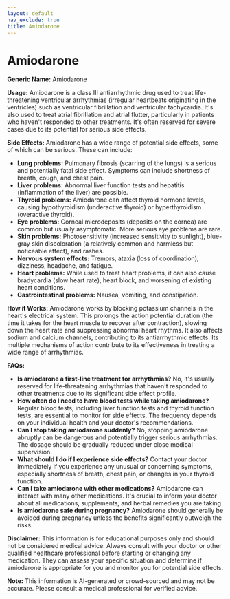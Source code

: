 ```yaml
---
layout: default
nav_exclude: true
title: Amiodarone
---
```


# Amiodarone

**Generic Name:** Amiodarone

**Usage:** Amiodarone is a class III antiarrhythmic drug used to treat life-threatening ventricular arrhythmias (irregular heartbeats originating in the ventricles) such as ventricular fibrillation and ventricular tachycardia.  It's also used to treat atrial fibrillation and atrial flutter, particularly in patients who haven't responded to other treatments.  It's often reserved for severe cases due to its potential for serious side effects.

**Side Effects:** Amiodarone has a wide range of potential side effects, some of which can be serious.  These can include:

* **Lung problems:** Pulmonary fibrosis (scarring of the lungs) is a serious and potentially fatal side effect.  Symptoms can include shortness of breath, cough, and chest pain.
* **Liver problems:**  Abnormal liver function tests and hepatitis (inflammation of the liver) are possible.
* **Thyroid problems:**  Amiodarone can affect thyroid hormone levels, causing hypothyroidism (underactive thyroid) or hyperthyroidism (overactive thyroid).
* **Eye problems:** Corneal microdeposits (deposits on the cornea) are common but usually asymptomatic.  More serious eye problems are rare.
* **Skin problems:** Photosensitivity (increased sensitivity to sunlight), blue-gray skin discoloration (a relatively common and harmless but noticeable effect), and rashes.
* **Nervous system effects:** Tremors, ataxia (loss of coordination), dizziness, headache, and fatigue.
* **Heart problems:** While used to treat heart problems, it can also cause bradycardia (slow heart rate), heart block, and worsening of existing heart conditions.
* **Gastrointestinal problems:** Nausea, vomiting, and constipation.


**How it Works:** Amiodarone works by blocking potassium channels in the heart's electrical system. This prolongs the action potential duration (the time it takes for the heart muscle to recover after contraction), slowing down the heart rate and suppressing abnormal heart rhythms.  It also affects sodium and calcium channels, contributing to its antiarrhythmic effects.  Its multiple mechanisms of action contribute to its effectiveness in treating a wide range of arrhythmias.

**FAQs:**

* **Is amiodarone a first-line treatment for arrhythmias?** No, it's usually reserved for life-threatening arrhythmias that haven't responded to other treatments due to its significant side effect profile.
* **How often do I need to have blood tests while taking amiodarone?**  Regular blood tests, including liver function tests and thyroid function tests, are essential to monitor for side effects. The frequency depends on your individual health and your doctor's recommendations.
* **Can I stop taking amiodarone suddenly?** No, stopping amiodarone abruptly can be dangerous and potentially trigger serious arrhythmias.  The dosage should be gradually reduced under close medical supervision.
* **What should I do if I experience side effects?**  Contact your doctor immediately if you experience any unusual or concerning symptoms, especially shortness of breath, chest pain, or changes in your thyroid function.
* **Can I take amiodarone with other medications?**  Amiodarone can interact with many other medications.  It's crucial to inform your doctor about all medications, supplements, and herbal remedies you are taking.
* **Is amiodarone safe during pregnancy?**  Amiodarone should generally be avoided during pregnancy unless the benefits significantly outweigh the risks.


**Disclaimer:** This information is for educational purposes only and should not be considered medical advice. Always consult with your doctor or other qualified healthcare professional before starting or changing any medication.  They can assess your specific situation and determine if amiodarone is appropriate for you and monitor you for potential side effects.


**Note:** This information is AI-generated or crowd-sourced and may not be accurate. Please consult a medical professional for verified advice.